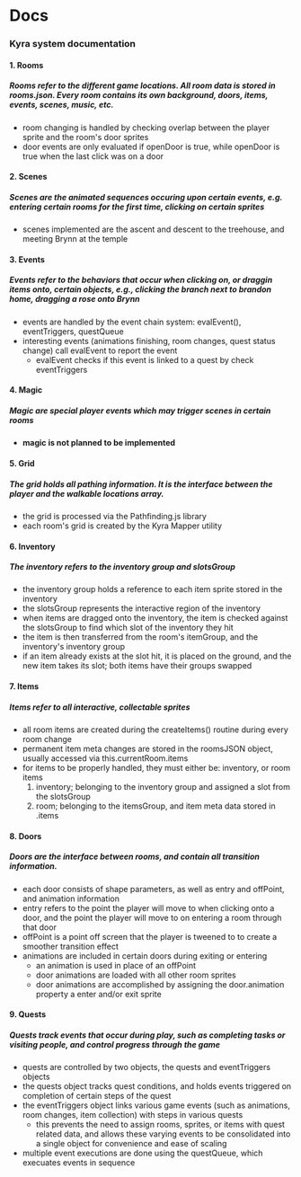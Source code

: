 # Docs

### Kyra system documentation

#### 1. Rooms
##### Rooms refer to the different game locations. All room data is stored in **rooms.json.** Every room contains its own background, doors, items, events, scenes, music, etc.
- room changing is handled by checking overlap between the player sprite and the room's door sprites
- door events are only evaluated if openDoor is true, while openDoor is true when the last click was on a door

#### 2. Scenes
##### Scenes are the animated sequences occuring upon certain events, e.g. entering certain rooms for the first time, clicking on certain sprites
- scenes implemented are the ascent and descent to the treehouse, and meeting Brynn at the temple

#### 3. Events
##### Events refer to the behaviors that occur when clicking on, or draggin items onto, certain objects, e.g., clicking the branch next to brandon home, dragging a rose onto Brynn
- events are handled by the event chain system: evalEvent(), eventTriggers, questQueue
- interesting events (animations finishing, room changes, quest status change) call evalEvent to report the event
	-	evalEvent checks if this event is linked to a quest by check eventTriggers

#### 4. Magic
##### Magic are special player events which may trigger scenes in certain rooms
- **magic is not planned to be implemented**

#### 5. Grid
##### The grid holds all pathing information. It is the interface between the player and the walkable locations array.
- the grid is processed via the Pathfinding.js library
- each room's grid is created by the Kyra Mapper utility

#### 6. Inventory
##### The inventory refers to the inventory group and slotsGroup
- the inventory group holds a reference to each item sprite stored in the inventory
- the slotsGroup represents the interactive region of the inventory
- when items are dragged onto the inventory, the item is checked against the slotsGroup to find which slot of the inventory they hit
- the item is then transferred from the room's itemGroup, and the inventory's inventory group
- if an item already exists at the slot hit, it is placed on the ground, and the new item takes its slot; both items have their groups swapped

#### 7. Items
##### Items refer to all interactive, collectable sprites
-	all room items are created during the createItems() routine during every room change
- permanent item meta changes are stored in the roomsJSON object, usually accessed via this.currentRoom.items
-	for items to be properly handled, they must either be: inventory, or room items
	1. inventory; belonging to the inventory group and assigned a slot from the slotsGroup
	2. room; belonging to the itemsGroup, and item meta data stored in <room>.items

#### 8. Doors
##### Doors are the interface between rooms, and contain all transition information.
- each door consists of shape parameters, as well as entry and offPoint, and animation information
- entry refers to the point the player will move to when clicking onto a door, and the point the player will move to on entering a room through that door
- offPoint is a point off screen that the player is tweened to to create a smoother transition effect
- animations are included in certain doors during exiting or entering
	- an animation is used in place of an offPoint
	- door animations are loaded with all other room sprites
	- door animations are accomplished by assigning the door.animation property a enter and/or exit sprite

#### 9. Quests
##### Quests track events that occur during play, such as completing tasks or visiting people, and control progress through the game
-	quests are controlled by two objects, the quests and eventTriggers objects
-	the quests object tracks quest conditions, and holds events triggered on completion of certain steps of the quest
- the eventTriggers object links various game events (such as animations, room changes, item collection) with steps in various quests
	- this prevents the need to assign rooms, sprites, or items with quest related data, and allows these varying events to be consolidated into a single object for convenience and ease of scaling
- multiple event executions are done using the questQueue, which execuates events in sequence


